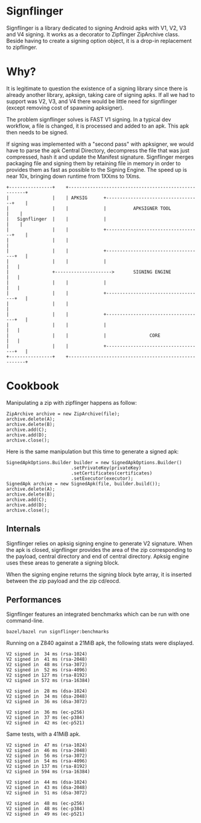 # Signflinger

Signflinger is a library dedicated to signing Android apks with V1, V2, V3 and V4 signing. It works as a decorator to Zipflinger ZipArchive class. Beside having to create a signing option object, it is a drop-in replacement to zipflinger.

# Why?

It is legitimate to question the existence of a signing library since there is already another library, apksign, taking care of signing apks. If all we had to support was V2, V3, and V4 there would be little need for signflinger (except removing cost of spawning apksigner).

The problem signflinger solves is FAST V1 signing. In a typical dev workflow, a file is changed, it is processed and added to an apk. This apk then needs to be signed.

If signing was implemented with a "second pass" with apksigner, we would have to parse the apk Central Directory, decompress the file that was just compressed, hash it and update the Manifest signature. Signflinger merges packaging file and signing them by retaining file in memory in order to provides them as fast as possible to the Signing Engine. The speed up is near 10x, bringing down runtime from 1XXms to 1Xms.

```
+----------------+    +------------------------------------------------------+
|                |    | APKSIG      +-----------------------------------+    |
|                |    |             |          APKSIGNER TOOL           |    |
|   Signflinger  |    |             |                                   |    |
|                |    |             +-----------------------------------+    |
|                |    |                                                      |
|                |    |             +------------------------------------+   |
|                |    |             |                                    |   |
|                +--------------------->       SIGNING ENGINE            |   |
|                |    |             |                                    |   |
|                |    |             +------------------------------------+   |
|                |    |                                                      |
|                |    |             +------------------------------------+   |
|                |    |             |                                    |   |
|                |    |             |                CORE                |   |
|                |    |             +------------------------------------+   |
+----------------+    +------------------------------------------------------+
```

# Cookbook
Manipulating a zip with zipflinger happens as follow:

```
ZipArchive archive = new ZipArchive(file);
archive.delete(A);
archive.delete(B);
archive.add(C);
archive.add(D);
archive.close();
```

Here is the same manipulation but this time to generate a signed apk:

```
SignedApkOptions.Builder builder = new SignedApkOptions.Builder()
                        .setPrivateKey(privateKey)
                        .setCertificates(certificates)
                        .setExecutor(executor);
SignedApk archive = new SignedApk(file, builder.build());
archive.delete(A);
archive.delete(B);
archive.add(C);
archive.add(D);
archive.close();
```

## Internals

Signflinger relies on apksig signing engine to generate V2 signature. When the apk is closed, signflinger provides the area of the zip corresponding to the payload, central directory and end of central directory. Apksig engine uses these areas to generate a signing block.

When the signing engine returns the signing block byte array, it is inserted between the zip payload and the zip cd/eocd.

## Performances
Signflinger features an integrated benchmarks which can be run with one command-line.
```
bazel/bazel run signflinger:benchmarks
```

Running on a Z840 against a 21MiB apk, the following stats were displayed.
```
V2 signed in  34 ms (rsa-1024)
V2 signed in  41 ms (rsa-2048)
V2 signed in  48 ms (rsa-3072)
V2 signed in  52 ms (rsa-4096)
V2 signed in 127 ms (rsa-8192)
V2 signed in 572 ms (rsa-16384)

V2 signed in  28 ms (dsa-1024)
V2 signed in  34 ms (dsa-2048)
V2 signed in  36 ms (dsa-3072)

V2 signed in  36 ms (ec-p256)
V2 signed in  37 ms (ec-p384)
V2 signed in  42 ms (ec-p521)
```

Same tests, with a 41MiB apk.
```
V2 signed in  47 ms (rsa-1024)
V2 signed in  46 ms (rsa-2048)
V2 signed in  56 ms (rsa-3072)
V2 signed in  54 ms (rsa-4096)
V2 signed in 137 ms (rsa-8192)
V2 signed in 594 ms (rsa-16384)

V2 signed in  44 ms (dsa-1024)
V2 signed in  43 ms (dsa-2048)
V2 signed in  51 ms (dsa-3072)

V2 signed in  48 ms (ec-p256)
V2 signed in  48 ms (ec-p384)
V2 signed in  49 ms (ec-p521)
```





